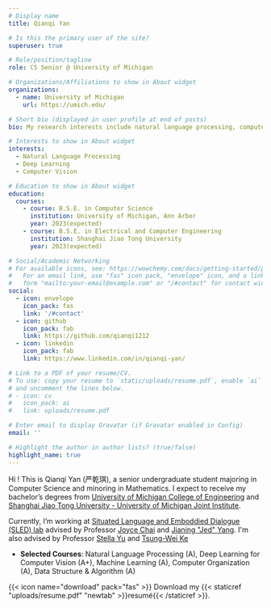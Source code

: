```yaml
---
# Display name
title: Qianqi Yan

# Is this the primary user of the site?
superuser: true

# Role/position/tagline
role: CS Senior @ University of Michigan

# Organizations/Affiliations to show in About widget
organizations:
  - name: University of Michigan
    url: https://umich.edu/

# Short bio (displayed in user profile at end of posts)
bio: My research interests include natural language processing, computer vision and deep learning.

# Interests to show in About widget
interests:
  - Natural Language Processing
  - Deep Learning
  - Computer Vision

# Education to show in About widget
education:
  courses:
    - course: B.S.E. in Computer Science
      institution: University of Michigan, Ann Arbor
      year: 2023(expected)
    - course: B.S.E. in Electrical and Computer Engineering
      institution: Shanghai Jiao Tong University
      year: 2023(expected)

# Social/Academic Networking
# For available icons, see: https://wowchemy.com/docs/getting-started/page-builder/#icons
#   For an email link, use "fas" icon pack, "envelope" icon, and a link in the
#   form "mailto:your-email@example.com" or "/#contact" for contact widget.
social:
  - icon: envelope
    icon_pack: fas
    link: '/#contact'
  - icon: github
    icon_pack: fab
    link: https://github.com/qianqi1212
  - icon: linkedin
    icon_pack: fab
    link: https://www.linkedin.com/in/qianqi-yan/

# Link to a PDF of your resume/CV.
# To use: copy your resume to `static/uploads/resume.pdf`, enable `ai` icons in `params.toml`,
# and uncomment the lines below.
# - icon: cv
#   icon_pack: ai
#   link: uploads/resume.pdf

# Enter email to display Gravatar (if Gravatar enabled in Config)
email: ''

# Highlight the author in author lists? (true/false)
highlight_name: true
---
```


Hi ! This is Qianqi Yan (严乾琪), a senior undergraduate student majoring in Computer Science and minoring in Mathematics. I expect to receive my bachelor’s degrees from [University of Michigan College of Engineering](https://cse.engin.umich.edu/) and [Shanghai Jiao Tong University - University of Michigan Joint Institute](http://umji.sjtu.edu.cn/).

Currently, I’m working at [Situated Language and Emboddied Dialogue (SLED) lab](https://sled.eecs.umich.edu/) advised by Professor [Joyce Chai](https://web.eecs.umich.edu/~chaijy/) and [Jianing "Jed" Yang](https://jedyang.com/). I'm also advised by Professor [Stella Yu](https://www1.icsi.berkeley.edu/~stellayu/) and [Tsung-Wei Ke](https://twke18.github.io/)

* **Selected Courses**:  Natural Language Processing (A), Deep Learning for Computer Vision (A+), Machine Learning (A), Computer Organization (A), Data Structure & Algorithm (A)

{{< icon name="download" pack="fas" >}} Download my {{< staticref "uploads/resume.pdf" "newtab" >}}resumé{{< /staticref >}}.
